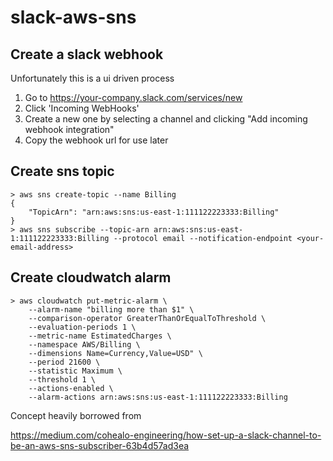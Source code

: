 # slack-aws-sns

## Create a slack webhook
Unfortunately this is a ui driven process

1. Go to https://your-company.slack.com/services/new
1. Click 'Incoming WebHooks'
1. Create a new one by selecting a channel and clicking "Add incoming webhook integration"
1. Copy the webhook url for use later

## Create sns topic
```
> aws sns create-topic --name Billing
{
    "TopicArn": "arn:aws:sns:us-east-1:111122223333:Billing"
}
> aws sns subscribe --topic-arn arn:aws:sns:us-east-1:111122223333:Billing --protocol email --notification-endpoint <your-email-address>
```

## Create cloudwatch alarm
```
> aws cloudwatch put-metric-alarm \
	--alarm-name "billing more than $1" \
	--comparison-operator GreaterThanOrEqualToThreshold \
	--evaluation-periods 1 \
	--metric-name EstimatedCharges \
	--namespace AWS/Billing \
	--dimensions Name=Currency,Value=USD" \
	--period 21600 \
	--statistic Maximum \
	--threshold 1 \
	--actions-enabled \
	--alarm-actions arn:aws:sns:us-east-1:111122223333:Billing
```

Concept heavily borrowed from

https://medium.com/cohealo-engineering/how-set-up-a-slack-channel-to-be-an-aws-sns-subscriber-63b4d57ad3ea
